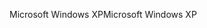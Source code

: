 <span data-ttu-id="2edfd-101">Microsoft Windows XP</span><span class="sxs-lookup"><span data-stu-id="2edfd-101">Microsoft Windows XP</span></span>